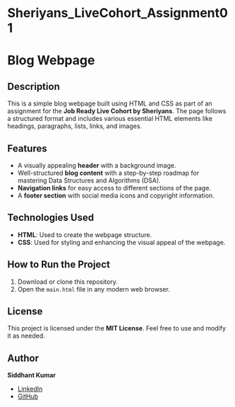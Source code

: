 # Sheriyans_LiveCohort_Assignment01
# Blog Webpage

## Description
This is a simple blog webpage built using HTML and CSS as part of an assignment for the **Job Ready Live Cohort by Sheriyans**. The page follows a structured format and includes various essential HTML elements like headings, paragraphs, lists, links, and images.

## Features
- A visually appealing **header** with a background image.
- Well-structured **blog content** with a step-by-step roadmap for mastering Data Structures and Algorithms (DSA).
- **Navigation links** for easy access to different sections of the page.
- A **footer section** with social media icons and copyright information.

## Technologies Used
- **HTML**: Used to create the webpage structure.
- **CSS**: Used for styling and enhancing the visual appeal of the webpage.

## How to Run the Project
1. Download or clone this repository.
2. Open the `main.html` file in any modern web browser.

## License
This project is licensed under the **MIT License**. Feel free to use and modify it as needed.

## Author
**Siddhant Kumar**
- [LinkedIn](https://www.linkedin.com/in/siddhantk2003/)
- [GitHub](https://github.com/siddhantk2003)

